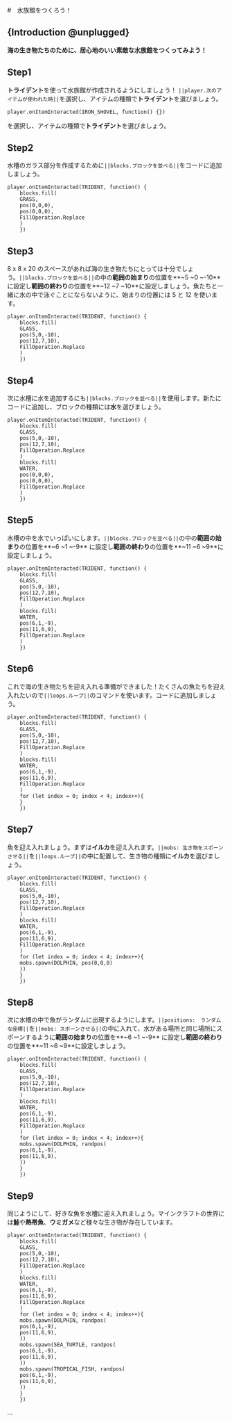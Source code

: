#　水族館をつくろう！

## {Introduction @unplugged}

**海の生き物たちのために、居心地のいい素敵な水族館をつくってみよう！**

## Step1

**トライデント**を使って水族館が作成されるようにしましょう！
``||player.次のアイテムが使われた時||``を選択し、アイテムの種類で**トライデント**を選びましょう。


```blocks
player.onItemInteracted(IRON_SHOVEL, function() {})
```
を選択し、アイテムの種類で**トライデント**を選びましょう。

## Step2

水槽のガラス部分を作成するために``||blocks.ブロックを並べる||``をコードに追加しましょう。

```blocks
player.onItemInteracted(TRIDENT, function() {
    blocks.fill(
    GRASS,
    pos(0,0,0),
    pos(0,0,0),
    FillOperation.Replace
    )
    })
```

## Step3

8 x 8 x 20 のスペースがあれば海の生き物たちにとっては十分でしょう。``||blocks.ブロックを並べる||``の中の**範囲の始まり**の位置を**~5 ~0 ~-10**
に設定し**範囲の終わり**の位置を**~12 ~7 ~10**に設定しましょう。魚たちと一緒に水の中で泳ぐことにならないように、始まりの位置には 5 と 12 を使います。
```blocks
player.onItemInteracted(TRIDENT, function() {
    blocks.fill(
    GLASS,
    pos(5,0,-10),
    pos(12,7,10),
    FillOperation.Replace
    )
    })
```

## Step4

次に水槽に水を追加するにも``||blocks.ブロックを並べる||``を使用します。新たにコードに追加し、ブロックの種類には**水**を選びましょう。

```blocks
player.onItemInteracted(TRIDENT, function() {
    blocks.fill(
    GLASS,
    pos(5,0,-10),
    pos(12,7,10),
    FillOperation.Replace
    )
    blocks.fill(
    WATER,
    pos(0,0,0),
    pos(0,0,0),
    FillOperation.Replace
    )
    })
```

## Step5

水槽の中を水でいっぱいにします。``||blocks.ブロックを並べる||``の中の**範囲の始まり**の位置を**~6 ~1 ~-9**
に設定し**範囲の終わり**の位置を**~11 ~6 ~9**に設定しましょう。

```blocks
player.onItemInteracted(TRIDENT, function() {
    blocks.fill(
    GLASS,
    pos(5,0,-10),
    pos(12,7,10),
    FillOperation.Replace
    )
    blocks.fill(
    WATER,
    pos(6,1,-9),
    pos(11,6,9),
    FillOperation.Replace
    )
    })
```

## Step6

これで海の生き物たちを迎え入れる準備ができました！たくさんの魚たちを迎え入れたいので``||loops.ループ||``のコマンドを使います。コードに追加しましょう。

```blocks
player.onItemInteracted(TRIDENT, function() {
    blocks.fill(
    GLASS,
    pos(5,0,-10),
    pos(12,7,10),
    FillOperation.Replace
    )
    blocks.fill(
    WATER,
    pos(6,1,-9),
    pos(11,6,9),
    FillOperation.Replace
    )
    for (let index = 0; index < 4; index++){
    }
    })
```

## Step7

魚を迎え入れましょう。まずは**イルカ**を迎え入れます。``||mobs: 生き物をスポーンさせる||``を``||loops.ループ||``の中に配置して、生き物の種類に**イルカ**を選びましょう。

```blocks
player.onItemInteracted(TRIDENT, function() {
    blocks.fill(
    GLASS,
    pos(5,0,-10),
    pos(12,7,10),
    FillOperation.Replace
    )
    blocks.fill(
    WATER,
    pos(6,1,-9),
    pos(11,6,9),
    FillOperation.Replace
    )
    for (let index = 0; index < 4; index++){
    mobs.spawn(DOLPHIN, pos(0,0,0)
    ))
    }
    })
```

## Step8

次に水槽の中で魚がランダムに出現するようにします。``||positions:　ランダムな座標||``を``||mobs: スポーンさせる||``の中に入れて、水がある場所と同じ場所にスポーンするように**範囲の始まり**の位置を**~6 ~1 ~-9**
に設定し**範囲の終わり**の位置を**~11 ~6 ~9**に設定しましょう。

```blocks
player.onItemInteracted(TRIDENT, function() {
    blocks.fill(
    GLASS,
    pos(5,0,-10),
    pos(12,7,10),
    FillOperation.Replace
    )
    blocks.fill(
    WATER,
    pos(6,1,-9),
    pos(11,6,9),
    FillOperation.Replace
    )
    for (let index = 0; index < 4; index++){
    mobs.spawn(DOLPHIN, randpos(
    pos(6,1,-9),
    pos(11,6,9),
    ))
    }
    })
```

## Step9

同じようにして、好きな魚を水槽に迎え入れましょう。マインクラフトの世界には**鮭**や**熱帯魚**、**ウミガメ**など様々な生き物が存在しています。

```blocks
player.onItemInteracted(TRIDENT, function() {
    blocks.fill(
    GLASS,
    pos(5,0,-10),
    pos(12,7,10),
    FillOperation.Replace
    )
    blocks.fill(
    WATER,
    pos(6,1,-9),
    pos(11,6,9),
    FillOperation.Replace
    )
    for (let index = 0; index < 4; index++){
    mobs.spawn(DOLPHIN, randpos(
    pos(6,1,-9),
    pos(11,6,9),
    ))
    mobs.spawn(SEA_TURTLE, randpos(
    pos(6,1,-9),
    pos(11,6,9),
    ))
    mobs.spawn(TROPICAL_FISH, randpos(
    pos(6,1,-9),
    pos(11,6,9),
    ))
    }
    })
```

...

<script src="https://makecode.com/gh-pages-embed.js"></script><script>makeCodeRender("{{ site.makecode.home_url }}", "{{ site.github.owner_name }}/{{ site.github.repository_name }}");</script>

